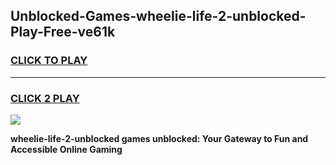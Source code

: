 
## Unblocked-Games-wheelie-life-2-unblocked-Play-Free-ve61k
<h3>
<a href="https://premium76.site?title=wheelie-life-2-unblocked&ref=18A">CLICK TO PLAY</a></h3>
<hr>

<h3>
<a href="https://premium76.site?title=wheelie-life-2-unblocked&ref=18A">CLICK 2 PLAY</a>
  
</h3>

<a href="https://premium76.site?title=wheelie-life-2-unblocked&ref=18A"><img src="https://clearcache.store/games.png"></a>


**wheelie-life-2-unblocked games unblocked: Your Gateway to Fun and Accessible Online Gaming**
